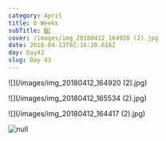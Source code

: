 ```yaml
---
category: April
title: 6 Weeks
subTitle: 6️⃣
cover: /images/img_20180412_164920 (2).jpg
date: 2018-04-13T02:16:20.616Z
day: Day43
slug: Day 43
---
```

![](/images/img_20180412_164920 (2).jpg)

![](/images/img_20180412_165534 (2).jpg)

![](/images/img_20180412_164417 (2).jpg)

![null](/images/img_20180412_192956.jpg)
